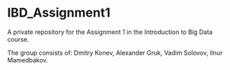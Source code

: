 # IBD_Assignment1
A private repository for the Assignment 1 in the Introduction to Big Data course.

The group consists of: Dmitry Konev, Alexander Gruk, Vadim Solovov, Ilnur Mamedbakov.
